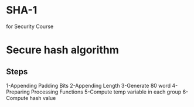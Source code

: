 # SHA-1
for Security Course
# Secure hash algorithm
## Steps
  1-Appending Padding Bits 
  2-Appending Length
  3-Generate 80 word
  4-Preparing Processing Functions
  5-Compute temp variable in each group
  6-Compute hash value






